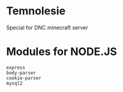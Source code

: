 # Temnolesie
Special for DNC minecraft server

# Modules for NODE.JS
```
express
body-parser
cookie-parser
mysql2
```